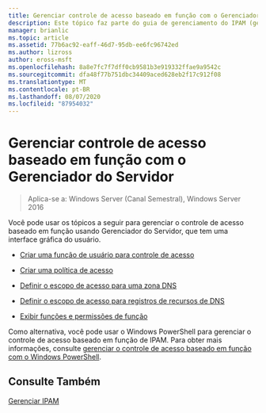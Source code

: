 ```yaml
---
title: Gerenciar controle de acesso baseado em função com o Gerenciador do Servidor
description: Este tópico faz parte do guia de gerenciamento do IPAM (gerenciamento de endereços IP) no Windows Server 2016.
manager: brianlic
ms.topic: article
ms.assetid: 77b6ac92-eaff-46d7-95db-ee6fc96742ed
ms.author: lizross
author: eross-msft
ms.openlocfilehash: 8a8e7fc7f7dff0cb9581b3e919332ffae9a9542c
ms.sourcegitcommit: dfa48f77b751dbc34409aced628eb2f17c912f08
ms.translationtype: MT
ms.contentlocale: pt-BR
ms.lasthandoff: 08/07/2020
ms.locfileid: "87954032"
---
```

# <a name="manage-role-based-access-control-with-server-manager"></a>Gerenciar controle de acesso baseado em função com o Gerenciador do Servidor

>Aplica-se a: Windows Server (Canal Semestral), Windows Server 2016

Você pode usar os tópicos a seguir para gerenciar o controle de acesso baseado em função usando Gerenciador do Servidor, que tem uma interface gráfica do usuário.

-   [Criar uma função de usuário para controle de acesso](../../technologies/ipam/Create-a-User-Role-for-Access-Control.md)

-   [Criar uma política de acesso](../../technologies/ipam/Create-an-Access-Policy.md)

-   [Definir o escopo de acesso para uma zona DNS](../../technologies/ipam/Set-Access-Scope-for-a-DNS-Zone.md)

-   [Definir o escopo de acesso para registros de recursos de DNS](../../technologies/ipam/Set-Access-Scope-for-DNS-Resource-Records.md)

-   [Exibir funções e permissões de função](../../technologies/ipam/View-Roles-and-Role-Permissions.md)

Como alternativa, você pode usar o Windows PowerShell para gerenciar o controle de acesso baseado em função de IPAM. Para obter mais informações, consulte [gerenciar o controle de acesso baseado em função com o Windows PowerShell](../../technologies/ipam/Manage-Role-Based-Access-Control-with-Windows-PowerShell.md).

## <a name="see-also"></a>Consulte Também
[Gerenciar IPAM](Manage-IPAM.md)



